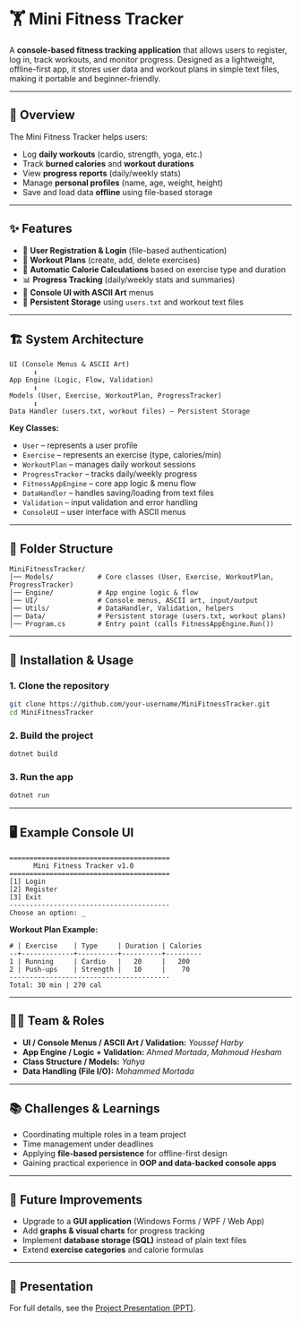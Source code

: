# 🏋️ Mini Fitness Tracker  

A **console-based fitness tracking application** that allows users to register, log in, track workouts, and monitor progress. Designed as a lightweight, offline-first app, it stores user data and workout plans in simple text files, making it portable and beginner-friendly.  

---

## 📌 Overview  
The Mini Fitness Tracker helps users:  
- Log **daily workouts** (cardio, strength, yoga, etc.)  
- Track **burned calories** and **workout durations**  
- View **progress reports** (daily/weekly stats)  
- Manage **personal profiles** (name, age, weight, height)  
- Save and load data **offline** using file-based storage  

---

## ✨ Features  
- 👤 **User Registration & Login** (file-based authentication)  
- 📝 **Workout Plans** (create, add, delete exercises)  
- 🔢 **Automatic Calorie Calculations** based on exercise type and duration  
- 📊 **Progress Tracking** (daily/weekly stats and summaries)  
- 🎨 **Console UI with ASCII Art** menus  
- 💾 **Persistent Storage** using `users.txt` and workout text files  

---

## 🏗️ System Architecture  
```
UI (Console Menus & ASCII Art) 
      ↕
App Engine (Logic, Flow, Validation)
      ↕
Models (User, Exercise, WorkoutPlan, ProgressTracker)
      ↕
Data Handler (users.txt, workout files) – Persistent Storage
```

**Key Classes:**  
- `User` – represents a user profile  
- `Exercise` – represents an exercise (type, calories/min)  
- `WorkoutPlan` – manages daily workout sessions  
- `ProgressTracker` – tracks daily/weekly progress  
- `FitnessAppEngine` – core app logic & menu flow  
- `DataHandler` – handles saving/loading from text files  
- `Validation` – input validation and error handling  
- `ConsoleUI` – user interface with ASCII menus  

---

## 📂 Folder Structure  
```
MiniFitnessTracker/
│── Models/           # Core classes (User, Exercise, WorkoutPlan, ProgressTracker)
│── Engine/           # App engine logic & flow
│── UI/               # Console menus, ASCII art, input/output
│── Utils/            # DataHandler, Validation, helpers
│── Data/             # Persistent storage (users.txt, workout plans)
│── Program.cs        # Entry point (calls FitnessAppEngine.Run())
```

---

## 🚀 Installation & Usage  

### 1. Clone the repository  
```bash
git clone https://github.com/your-username/MiniFitnessTracker.git
cd MiniFitnessTracker
```

### 2. Build the project  
```bash
dotnet build
```

### 3. Run the app  
```bash
dotnet run
```

---

## 🖥️ Example Console UI  
```
========================================
      Mini Fitness Tracker v1.0
========================================
[1] Login
[2] Register
[3] Exit
----------------------------------------
Choose an option: _
```

**Workout Plan Example:**  
```
# | Exercise    | Type     | Duration | Calories
--+-------------+----------+----------+---------
1 | Running     | Cardio   |   20     |   200
2 | Push-ups    | Strength |   10     |    70
----------------------------------------
Total: 30 min | 270 cal
```

---

## 👨‍💻 Team & Roles  
- **UI / Console Menus / ASCII Art / Validation:** *Youssef Harby*  
- **App Engine / Logic + Validation:** *Ahmed Mortada*, *Mahmoud Hesham*  
- **Class Structure / Models:** *Yahya*  
- **Data Handling (File I/O):** *Mohammed Mortada*  

---

## 📚 Challenges & Learnings  
- Coordinating multiple roles in a team project  
- Time management under deadlines  
- Applying **file-based persistence** for offline-first design  
- Gaining practical experience in **OOP and data-backed console apps**  

---

## 🔮 Future Improvements  
- Upgrade to a **GUI application** (Windows Forms / WPF / Web App)  
- Add **graphs & visual charts** for progress tracking  
- Implement **database storage (SQL)** instead of plain text files  
- Extend **exercise categories** and calorie formulas  

---

## 📸 Presentation  
For full details, see the [Project Presentation (PPT)]([https://docs.google.com/presentation/d/1_fI0bA0v3-WTkVtwQQas5NAR-PqR-2_e/edit?usp=sharing&ouid=116742114160676039432&rtpof=true&sd=true](https://gamma.app/docs/0fvtcmms3ul3ie8?following_id=4894nrw6pnfpi30&follow_on_start=true)).
